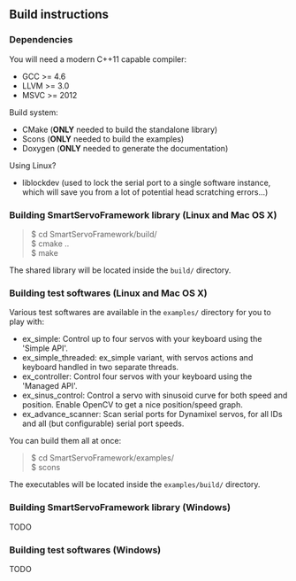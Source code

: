 Build instructions
------------------

### Dependencies

You will need a modern C++11 capable compiler:
* GCC >= 4.6  
* LLVM >= 3.0  
* MSVC >= 2012  

Build system:
* CMake (**ONLY** needed to build the standalone library)  
* Scons (**ONLY** needed to build the examples)  
* Doxygen (**ONLY** needed to generate the documentation)  

Using Linux?
* liblockdev (used to lock the serial port to a single software instance, which will save you from a lot of potential head scratching errors...)  

### Building SmartServoFramework library (Linux and Mac OS X)

> $ cd SmartServoFramework/build/  
> $ cmake ..  
> $ make  

The shared library will be located inside the `build/` directory.

### Building test softwares (Linux and Mac OS X)

Various test softwares are available in the `examples/` directory for you to play with:

* ex_simple: Control up to four servos with your keyboard using the 'Simple API'.  
* ex_simple_threaded: ex_simple variant, with servos actions and keyboard handled in two separate threads.  
* ex_controller: Control four servos with your keyboard using the 'Managed API'.  
* ex_sinus_control: Control a servo with sinusoid curve for both speed and position. Enable OpenCV to get a nice position/speed graph.  
* ex_advance_scanner: Scan serial ports for Dynamixel servos, for all IDs and all (but configurable) serial port speeds.  

You can build them all at once:
> $ cd SmartServoFramework/examples/  
> $ scons  

The executables will be located inside the `examples/build/` directory.

### Building SmartServoFramework library (Windows)

TODO

### Building test softwares (Windows)

TODO
